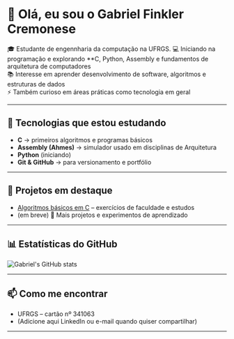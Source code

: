 # 👋 Olá, eu sou o Gabriel Finkler Cremonese

🎓 Estudante de engennharia da computação na UFRGS.
💻 Iniciando na programação e explorando **C, Python, Assembly e fundamentos de arquitetura de computadores  
📚 Interesse em aprender desenvolvimento de software, algoritmos e estruturas de dados  
⚡ Também curioso em áreas práticas como tecnologia em geral

---

## 🚀 Tecnologias que estou estudando
- **C** → primeiros algoritmos e programas básicos
- **Assembly (Ahmes)** → simulador usado em disciplinas de Arquitetura
- **Python** (iniciando)
- **Git & GitHub** → para versionamento e portfólio

---

## 📂 Projetos em destaque
- [Algoritmos básicos em C](#) – exercícios de faculdade e estudos
- (em breve) 🚧 Mais projetos e experimentos de aprendizado

---

## 📊 Estatísticas do GitHub
![Gabriel's GitHub stats](https://github-readme-stats.vercel.app/api?username=zetos81&show_icons=true&theme=dracula)

---

## 📫 Como me encontrar
- UFRGS – cartão nº 341063  
- (Adicione aqui LinkedIn ou e-mail quando quiser compartilhar)

---
